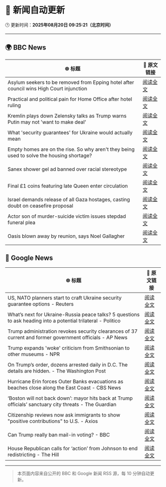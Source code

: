 # 🧠 新闻自动更新

🕒 更新时间：**2025年08月20日 09:25:21（北京时间）**

---

## 🌍 BBC News

| 🌐 标题 | 🔗 原文链接 |
|--------|-------------|
| Asylum seekers to be removed from Epping hotel after council wins High Court injunction | [阅读全文](https://www.bbc.com/news/articles/cy98gdnrl7lo?at_medium=RSS&at_campaign=rss) |
| Practical and political pain for Home Office after hotel ruling | [阅读全文](https://www.bbc.com/news/articles/cy40wx73mwzo?at_medium=RSS&at_campaign=rss) |
| Kremlin plays down Zelensky talks as Trump warns Putin may not 'want to make deal' | [阅读全文](https://www.bbc.com/news/articles/cn92e52rpjxo?at_medium=RSS&at_campaign=rss) |
| What 'security guarantees' for Ukraine would actually mean | [阅读全文](https://www.bbc.com/news/articles/cx2qr08l1yko?at_medium=RSS&at_campaign=rss) |
| Empty homes are on the rise. So why aren't they being used to solve the housing shortage? | [阅读全文](https://www.bbc.com/news/articles/c3r413l5n57o?at_medium=RSS&at_campaign=rss) |
| Sanex shower gel ad banned over racial stereotype | [阅读全文](https://www.bbc.com/news/articles/cn92znzx8zzo?at_medium=RSS&at_campaign=rss) |
| Final £1 coins featuring late Queen enter circulation | [阅读全文](https://www.bbc.com/news/articles/cvgn3nv6g69o?at_medium=RSS&at_campaign=rss) |
| Israel demands release of all Gaza hostages, casting doubt on ceasefire proposal | [阅读全文](https://www.bbc.com/news/articles/cjeynvp409vo?at_medium=RSS&at_campaign=rss) |
| Actor son of murder-suicide victim issues stepdad funeral plea | [阅读全文](https://www.bbc.com/news/articles/c4ge878r2vpo?at_medium=RSS&at_campaign=rss) |
| Oasis blown away by reunion, says Noel Gallagher | [阅读全文](https://www.bbc.com/news/articles/cdrk267ldy7o?at_medium=RSS&at_campaign=rss) |

## 📰 Google News

| 🌐 标题 | 🔗 原文链接 |
|--------|-------------|
| US, NATO planners start to craft Ukraine security guarantee options - Reuters | [阅读全文](https://news.google.com/rss/articles/CBMisgFBVV95cUxNSEF5RjBRNFNZeWl2OFhzdVIxWG5TS09FZGMtZVY5LXBPamI4Nm1qd3JnUDVmLUt5WjBfSllSLVhEY19laGtFMkNIbkhETzJnR0ZTdXlSVGNIX1RMZEh2SjRVMXQxNGlUOHRGQTZVaUhGWGdJdmsxVVkyOUY4aXdQSUhZUUNkWHhWNmJKRkFTaGl1U3FoYXA4NXFiX2RpRWhLX3U5U1dTUUs2UDVJSG84M01R?oc=5) |
| What’s next for Ukraine-Russia peace talks? 5 questions to ask heading into a potential trilateral - Politico | [阅读全文](https://news.google.com/rss/articles/CBMikgFBVV95cUxOdm1EZURTNzFsYWlYMDZuUG40SnNLaXZndnZ0NUlLbElGS1dITXRrNUZsVllITEYwVWUwcW1tVjlhVXRwUkZRTUtkX1B3WXUzTEx4SEZjUGo3elY3ajRfSWJaWlR6c2hWOHZHdUNPMF9ZU1VBajgwQTJOUGVvMGNJb001TmUwako1V0JtbFBCbmp4QQ?oc=5) |
| Trump administration revokes security clearances of 37 current and former government officials - AP News | [阅读全文](https://news.google.com/rss/articles/CBMimAFBVV95cUxPLXkta2sySHVjUmxrNENqZWVLUy0yWnVray01QzVDQm9ob1RRUGo2Mi16MTMxNS0tMmZaUDZ5V1lkUzBrNExqZEF0RThxRXJzMHpnSVBwTllRelk3NXJSZDJUYzVkU0x3M3BkTURFb1M3T01pSlZuS1pmZy1TZnNfb3ZmUHlKc04yY3RRTzBjUEtSWHVxTzd1Zg?oc=5) |
| Trump expands 'woke' criticism from Smithsonian to other museums - NPR | [阅读全文](https://news.google.com/rss/articles/CBMigAFBVV95cUxOZXRKZUZIUTl1VUlRdzFRbnF1NFhfYkRQaUw5YlZlMGdua0RLU3dxSWw1WTRDemhLNnNuV1FRU29QSXdhQVFVNGhUdl9DV19IWDFOVlRMR3dvVmdaODV2QWtPckJJYU9HcnhmTDJRS0NRVkdEWmhQbm5ISXJ3bnI3dQ?oc=5) |
| On Trump’s order, dozens arrested daily in D.C. The details are hidden. - The Washington Post | [阅读全文](https://news.google.com/rss/articles/CBMijgFBVV95cUxOZml6OHIyYTdpSVMzeTVfbnZxcjVOQnZVWHJ0ZDd0M0VaZDltOVA2cjh5Y3RUQk9od2h4VWs5bkt2alFQLUpOZzViSFFVZ0ZhWktudjVERld3eHdjd2RaNi1XNTcybGJiZ2lWMGg3ZUVtRDFkR2JDUG43dDlkVWJTTU1wZXJrNlF2SGVyZE1B?oc=5) |
| Hurricane Erin forces Outer Banks evacuations as beaches close along the East Coast - CBS News | [阅读全文](https://news.google.com/rss/articles/CBMiiwFBVV95cUxOOXlfZ1ZTcGlWbDJYS3BaOHVCdFJKT29hNWdZXzZjSVN4c0NTcDdDczFNY2x1QzlsbDdLUl8yUTdYS1JLeWo3SExUcjg0aFdVMlJGVVNIT25rSXBIeHJ5N2loSjdoODVid0xSR0xrSDJ1c1ZKNUk5cjNJNVAzamNOcXYxemRKZUl3YjE40gGQAUFVX3lxTFBDT0xCU3hhZDN1R0ozWjRpdHkzRE13VE9mRHdMazVyQ0pqejZQZ204VWJZdlh1UFVIcTlZQWp0cGQ0M0hkZjJUX1F6OEdMcWJ1X01mc05xd0k5cGZ5MDZoVFAwMXNNeXVfX0t0X3dxWFRkM2hhbk5HS2IzeHZxemkwZ2dCREh0TEJZcFB6cDBSTw?oc=5) |
| ‘Boston will not back down’: mayor hits back at Trump officials’ sanctuary city threats - The Guardian | [阅读全文](https://news.google.com/rss/articles/CBMipwFBVV95cUxPeFQxYkdPdV85Tm1pXzRQN0c2MWFCRzNhY2hDZzFRdVV4LUVSQzVhamhLVW1zMldCZnVUMzE4aFp5T0hmQ05zbHJTVDIwMExTRVZVTjBOcG5kTXFxM2I5U29nTGdnc3p2R2U3MmYzYS1QTGc0ZW1mSGRUYUt6Xzd6ZlFtZjRnOGxGdS1jM0RmN0JvZFRHMWhiU19sc2NYc0x2ekwwbkh2WQ?oc=5) |
| Citizenship reviews now ask immigrants to show "positive contributions" to U.S. - Axios | [阅读全文](https://news.google.com/rss/articles/CBMiiwFBVV95cUxNckJEM0pIQmF0elZTZDRnNGhxUllJWmprdkJmaVF1Q29ocllodE9qQm40bVBxN01lVEprVFB4eFh2VDFsTnhzeEhRa1lUVXZCQklvT0tFMXZzNDU3LVZobGdfN19UOEIwTGpobm1GUzhLTzJsdWJEQURUSWE5RTQ1RmhNVXBzMHd6WjJR?oc=5) |
| Can Trump really ban mail-in voting? - BBC | [阅读全文](https://news.google.com/rss/articles/CBMiWkFVX3lxTFBPa3lWMVR3Rm1jMGlTM1FRVjlBQTJYaHljRFJvcWVHX1FiZXcxN25GUDBxUXNmQzUzM3FCUENEazdESm92N2ZfRHR2NEpaN1Vhck5ZTEd4aXc1d9IBX0FVX3lxTE54VUo0aVFlS1hpZldJN3NlTjUyblQ4YW1INHhSN1dReFdOYnp1NDUtbzAwaG5WNlJMbmc3aFdFeFE3VHhnV3V3TFpzSEhqaEx6Q2hGdFh5TUgxWTlHUURJ?oc=5) |
| House Republican calls for ‘action’ from Johnson to end redistricting - The Hill | [阅读全文](https://news.google.com/rss/articles/CBMidEFVX3lxTE9qSkctdEw1eHlpQ2RlUk1nU2pJbUxfczZTdXgzcXRENFhWMThEOWdCMGEwM2x5V2hkRWozZDNqRllMRmZ3Ty16NWNZUFZTZTNrNF9zZWoxd1FPNlZOWEZpUWw1eU91WXVZUi1rUTFQYl9CVms20gF6QVVfeXFMTU0ya3NqemhZRnN4dVBWUy10aTVUUEtqTUU0SVBUcW9peDBfVDJKUE1uZFFpWGp6cHFOVThoMTNZU0dHTEdHNHBpMkR2Z0hqWGljd2J4YW9wV0szN2E0VDFLMFNvVkJBWDNoX1dzWnNnaFpoTmNWMnNXQWc?oc=5) |

---
> 本页面内容来自公开的 BBC 和 Google 新闻 RSS 源，每 10 分钟自动更新。
